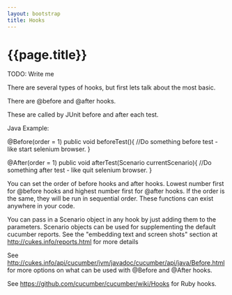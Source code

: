 ```yaml
---
layout: bootstrap
title: Hooks
---
```

# {{page.title}}

TODO: Write me

There are several types of hooks, but first lets talk about the most basic.

There are @before and @after hooks.

These are called by JUnit before and after each test. 

Java Example:

@Before(order = 1)
public void beforeTest(){
  //Do something before test - like start selenium browser.
}

@After(order = 1)
public void afterTest(Scenario currentScenario){
  //Do something after test - like quit selenium browser.
}

You can set the order of before hooks and after hooks. Lowest number first for @before hooks and highest number first for @after hooks. If the order is the same, they will be run in sequential order. These functions can exist anywhere in your code. 

You can pass in a Scenario object in any hook by just adding them to the parameters. Scenario objects can be used for supplementing the default cucumber reports. See the "embedding text and screen shots" section at http://cukes.info/reports.html for more details

See http://cukes.info/api/cucumber/jvm/javadoc/cucumber/api/java/Before.html for more options on what can be used with @Before and @After hooks.

See https://github.com/cucumber/cucumber/wiki/Hooks for Ruby hooks.

